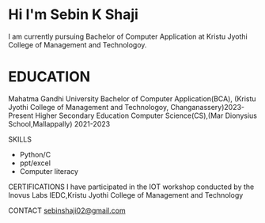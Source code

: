 # Hi I'm Sebin K Shaji

I am currently pursuing Bachelor of Computer Application at Kristu Jyothi College of Management and Technologoy.

# EDUCATION
Mahatma Gandhi University Bachelor of Computer Application(BCA), (Kristu Jyothi College of Management and Technologoy, Changanassery)2023-Present
Higher Secondary Education Computer Science(CS),(Mar Dionysius School,Mallappally) 2021-2023

SKILLS
- Python/C
- ppt/excel
- Computer literacy

CERTIFICATIONS
I have participated in the IOT workshop conducted by the Inovus Labs IEDC,Kristu Jyothi College of Management and Technology

CONTACT
sebinshaji02@gmail.com
